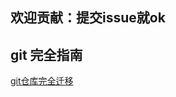 <!--
 * @Author: starkwang
 * @Contact me: https://shudong.wang/about
 * @Date: 2019-10-16 11:46:30
 * @LastEditors: starkwang
 * @LastEditTime: 2019-10-30 10:53:47
 * @Description: file content
 -->

## 欢迎贡献：提交issue就ok

## git 完全指南

[git仓库完全迁移](https://git.shudong.wang/base/172.html)

